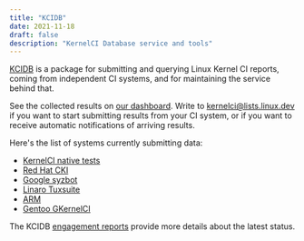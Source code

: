 ```yaml
---
title: "KCIDB"
date: 2021-11-18
draft: false
description: "KernelCI Database service and tools"
---
```


[KCIDB](https://github.com/kernelci/kcidb) is a package for submitting and
querying Linux Kernel CI reports, coming from independent CI systems, and for
maintaining the service behind that.

See the collected results on [our dashboard](https://kcidb.kernelci.org/).
Write to [kernelci@lists.linux.dev](mailto:kernelci@lists.linux.dev) if you
want to start submitting results from your CI system, or if you want to
receive automatic notifications of arriving results.

Here's the list of systems currently submitting data:

* [KernelCI native tests](https://linux.kernelci.org/job/)
* [Red Hat CKI](https://cki-project.org/)
* [Google syzbot](https://syzkaller.appspot.com/)
* [Linaro Tuxsuite](https://tuxsuite.com/)
* [ARM](https://arm.com)
* [Gentoo GKernelCI](https://github.com/GKernelCI/GBuildbot)

The KCIDB [engagement
reports](https://groups.io/g/kernelci/search?q=%23KCIDB&ct=1) provide more
details about the latest status.
